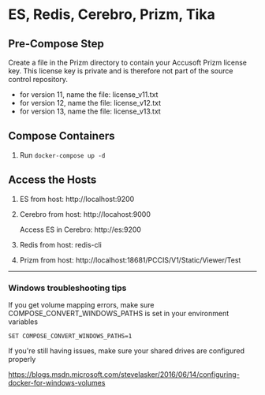 # ES, Redis, Cerebro, Prizm, Tika

## Pre-Compose Step

Create a file in the Prizm directory to contain your Accusoft Prizm license key. This license key is private and is therefore not part of the source control repository.

- for version 11, name the file: license_v11.txt
- for version 12, name the file: license_v12.txt
- for version 13, name the file: license_v13.txt

## Compose Containers

1. Run `docker-compose up -d`

## Access the Hosts

1. ES from host: http://localhost:9200

2. Cerebro from host: http://locahost:9000

   Access ES in Cerebro: http://es:9200  

3. Redis from host: redis-cli

4. Prizm from host: http://localhost:18681/PCCIS/V1/Static/Viewer/Test

---

### Windows troubleshooting tips

If you get volume mapping errors, make sure COMPOSE_CONVERT_WINDOWS_PATHS is set in your environment variables

```SET COMPOSE_CONVERT_WINDOWS_PATHS=1```

If you're still having issues, make sure your shared drives are configured properly

https://blogs.msdn.microsoft.com/stevelasker/2016/06/14/configuring-docker-for-windows-volumes
